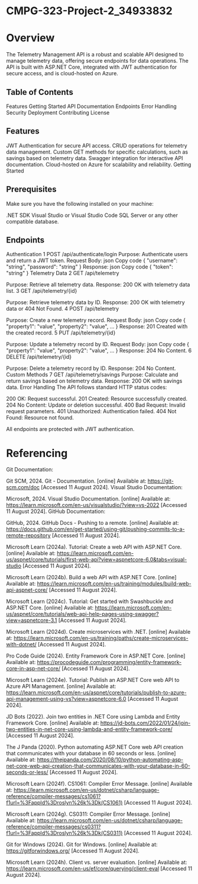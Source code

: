 # CMPG-323-Project-2_34933832
# Overview
The Telemetry Management API is a robust and scalable API designed to manage telemetry data, offering secure endpoints for data operations. The API is built with ASP.NET Core, integrated with JWT authentication for secure access, and is cloud-hosted on Azure.
## Table of Contents
  Features
  Getting Started
  API Documentation
  Endpoints
  Error Handling
  Security
  Deployment
  Contributing
  License
## Features
JWT Authentication for secure API access.
CRUD operations for telemetry data management.
Custom GET methods for specific calculations, such as savings based on telemetry data.
Swagger integration for interactive API documentation.
Cloud-hosted on Azure for scalability and reliability.
Getting Started
## Prerequisites
Make sure you have the following installed on your machine:

.NET SDK
Visual Studio or Visual Studio Code
SQL Server or any other compatible database.
## Endpoints
Authentication
1 POST /api/authenticate/login
Purpose: Authenticate users and return a JWT token.
Request Body:
json
Copy code
{ "username": "string", "password": "string" }
Response:
json
Copy code
{ "token": "string" }
Telemetry Data
2 GET /api/telemetry

Purpose: Retrieve all telemetry data.
Response: 200 OK with telemetry data list.
3 GET /api/telemetry/{id}

Purpose: Retrieve telemetry data by ID.
Response: 200 OK with telemetry data or 404 Not Found.
4 POST /api/telemetry

Purpose: Create a new telemetry record.
Request Body:
json
Copy code
{ "property1": "value", "property2": "value", ... }
Response: 201 Created with the created record.
5 PUT /api/telemetry/{id}

Purpose: Update a telemetry record by ID.
Request Body:
json
Copy code
{ "property1": "value", "property2": "value", ... }
Response: 204 No Content.
6 DELETE /api/telemetry/{id}

Purpose: Delete a telemetry record by ID.
Response: 204 No Content.
Custom Methods
7 GET /api/telemetry/savings
Purpose: Calculate and return savings based on telemetry data.
Response: 200 OK with savings data.
Error Handling
The API follows standard HTTP status codes:

200 OK: Request successful.
201 Created: Resource successfully created.
204 No Content: Update or deletion successful.
400 Bad Request: Invalid request parameters.
401 Unauthorized: Authentication failed.
404 Not Found: Resource not found.

All endpoints are protected with JWT authentication. 



















# Referencing
Git Documentation:

Git SCM, 2024. Git - Documentation. [online] Available at: https://git-scm.com/doc [Accessed 11 August 2024].
Visual Studio Documentation:

Microsoft, 2024. Visual Studio Documentation. [online] Available at: https://learn.microsoft.com/en-us/visualstudio/?view=vs-2022 [Accessed 11 August 2024].
GitHub Documentation:

GitHub, 2024. GitHub Docs - Pushing to a remote. [online] Available at: https://docs.github.com/en/get-started/using-git/pushing-commits-to-a-remote-repository [Accessed 11 August 2024].

Microsoft Learn (2024a). Tutorial: Create a web API with ASP.NET Core. [online] Available at: https://learn.microsoft.com/en-us/aspnet/core/tutorials/first-web-api?view=aspnetcore-6.0&tabs=visual-studio [Accessed 11 August 2024].

Microsoft Learn (2024b). Build a web API with ASP.NET Core. [online] Available at: https://learn.microsoft.com/en-us/training/modules/build-web-api-aspnet-core/ [Accessed 11 August 2024].

Microsoft Learn (2024c). Tutorial: Get started with Swashbuckle and ASP.NET Core. [online] Available at: https://learn.microsoft.com/en-us/aspnet/core/tutorials/web-api-help-pages-using-swagger?view=aspnetcore-3.1 [Accessed 11 August 2024].

Microsoft Learn (2024d). Create microservices with .NET. [online] Available at: https://learn.microsoft.com/en-us/training/paths/create-microservices-with-dotnet/ [Accessed 11 August 2024].

Pro Code Guide (2024). Entity Framework Core in ASP.NET Core. [online] Available at: https://procodeguide.com/programming/entity-framework-core-in-asp-net-core/ [Accessed 11 August 2024].

Microsoft Learn (2024e). Tutorial: Publish an ASP.NET Core web API to Azure API Management. [online] Available at: https://learn.microsoft.com/en-us/aspnet/core/tutorials/publish-to-azure-api-management-using-vs?view=aspnetcore-6.0 [Accessed 11 August 2024].

JD Bots (2022). Join two entities in .NET Core using Lambda and Entity Framework Core. [online] Available at: https://jd-bots.com/2022/01/24/join-two-entities-in-net-core-using-lambda-and-entity-framework-core/ [Accessed 11 August 2024].

The J Panda (2020). Python automating ASP.NET Core web API creation that communicates with your database in 60 seconds or less. [online] Available at: https://thejpanda.com/2020/08/10/python-automating-asp-net-core-web-api-creation-that-communicates-with-your-database-in-60-seconds-or-less/ [Accessed 11 August 2024].

Microsoft Learn (2024f). CS1061: Compiler Error Message. [online] Available at: https://learn.microsoft.com/en-us/dotnet/csharp/language-reference/compiler-messages/cs1061?f1url=%3FappId%3Droslyn%26k%3Dk(CS1061) [Accessed 11 August 2024].

Microsoft Learn (2024g). CS0311: Compiler Error Message. [online] Available at: https://learn.microsoft.com/en-us/dotnet/csharp/language-reference/compiler-messages/cs0311?f1url=%3FappId%3Droslyn%26k%3Dk(CS0311) [Accessed 11 August 2024].

Git for Windows (2024). Git for Windows. [online] Available at: https://gitforwindows.org/ [Accessed 11 August 2024].

Microsoft Learn (2024h). Client vs. server evaluation. [online] Available at: https://learn.microsoft.com/en-us/ef/core/querying/client-eval [Accessed 11 August 2024].
